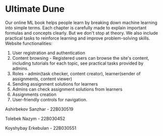 # Ultimate Dune

Our online ML book helps people learn by breaking down machine learning into simple terms. Each chapter is carefully made to explain important formulas and concepts clearly. But we don't stop at theory. We also include practical tasks to reinforce learning and improve problem-solving skills. 
Website functionalities:
1) User registration and authentication 
2) Content browsing - Registered users can browse the site's content, including tutorials for each topic, see practical tasks provided by admins.
3) Roles - admin(task checker, content creator), learner(sender of assignments, content viewer)
4) Sending assignment solutions for learners
5) Admins can check assignment solutions from learners
6) Assignments creation
7) User-friendly controls for navigation.


Ashirbekov Sanzhar - 22B030519

Tolebek Nazym - 22B030452

Koyshybay Erkebulan - 22B030551
